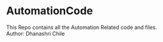 # AutomationCode
This Repo contains all the Automation Related code and files.
<br>Author: Dhanashri Chile

